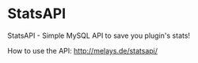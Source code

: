 # StatsAPI
StatsAPI - Simple MySQL API to save you plugin's stats!

How to use the API: http://melays.de/statsapi/
